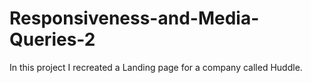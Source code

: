 # Responsiveness-and-Media-Queries-2

In this project I recreated a Landing page for a company called Huddle.
